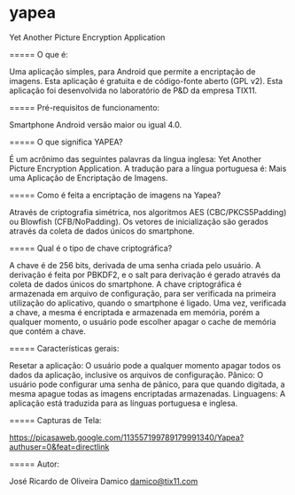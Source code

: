 yapea
=====

Yet Another Picture Encryption Application

=====
O que é: 

Uma aplicação simples, para Android que permite a encriptação de imagens. Esta aplicação é gratuita e de código-fonte aberto (GPL v2). Esta aplicação foi desenvolvida no laboratório de P&D da empresa TIX11.

=====
Pré-requisitos de funcionamento:

Smartphone Android versão maior ou igual 4.0.

=====
O que significa YAPEA?

É um acrônimo das seguintes palavras da língua inglesa: Yet Another Picture  Encryption Application.
A tradução para a língua portuguesa é: Mais uma Aplicação de Encriptação de Imagens.

=====
Como é feita a encriptação de imagens na Yapea?

Através de criptografia simétrica, nos algoritmos AES (CBC/PKCS5Padding) ou Blowfish (CFB/NoPadding). Os vetores de inicialização são gerados através da coleta de dados únicos do smartphone.

=====
Qual é o tipo de chave criptográfica?

A chave é de 256 bits, derivada de uma senha criada pelo usuário. A derivação é feita por PBKDF2, e o salt para derivação é gerado através da coleta de dados únicos do smartphone.
A chave criptográfica é armazenada em arquivo de configuração, para ser verificada na primeira utilização do aplicativo, quando o smartphone é ligado. Uma vez, verificada a chave, a mesma é encriptada e armazenada em memória, porém a qualquer momento, o usuário pode escolher apagar o cache de memória que contém a chave.

=====
Características gerais:

Resetar a aplicação: O usuário pode a qualquer momento apagar todos os dados da aplicação, inclusive os arquivos de configuração.
Pânico: O usuário pode configurar uma senha de pânico, para que quando digitada, a mesma apague todas as imagens encriptadas armazenadas.
Linguagens: A aplicação está traduzida para as línguas portuguesa e inglesa.

=====
Capturas de Tela:

https://picasaweb.google.com/113557199789179991340/Yapea?authuser=0&feat=directlink

=====
Autor:

José Ricardo de Oliveira Damico <damico@tix11.com>